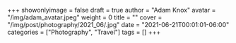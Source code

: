 +++
showonlyimage = false
draft = true
author = "Adam Knox"
avatar = "/img/adam_avatar.jpeg"
weight = 0
title = ""
cover = "/img/post/photography/2021_06/.jpg"
date = "2021-06-21T00:01:01-06:00"
categories = ["Photography", "Travel"]
tags = []
+++
<!--more-->
